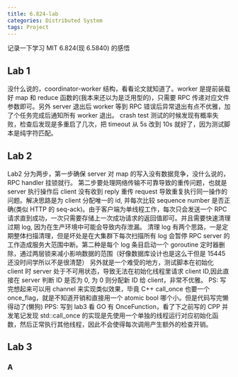```yaml
---
title: 6.824-lab
categories: Distributed System
tags: Project
---
```

记录一下学习 MIT 6.824(现 6.5840) 的感悟

## Lab 1

没什么说的，coordinator-worker 结构，看看论文就知道了。worker 是提前装载好 map 和 reduce 函数的(我本来还以为是泛用型的)，只需要 RPC 传递对应文件参数即可。另外 server 退出后 worker 等到 RPC 错误后异常退出有点不优雅，加了个任务完成后通知所有 worker 退出。
crash test 测试的时候发现有概率失败，检查后发现是多重启了几次，把 timeout 从 5s 改到 10s 就好了，因为测试脚本是纯字符匹配。

## Lab 2

Lab2 分为两步，第一步确保 server 对 map 的写入没有数据竞争，没什么说的，RPC handler 挂锁就行。
第二步要处理网络传输不可靠导致的重传问题，也就是 server 执行操作后 client 没有收到 reply 重传 request 导致重复执行同一操作的问题。解决思路是为 client 分配唯一的 id, 并每次比较 sequence number 是否正确(类似 HTTP 的 seq-ack)。由于客户端为单线程工作，每次只会发送一个 RPC 请求直到成功，一次只需要存储上一次成功请求的返回值即可。并且需要快速清理过期 log, 因为在生产环境中可能会导致内存泄漏。
清理 log 有两个思路，一是定期整体扫描清理，但是坏处是在大集群下每次扫描所有 log 会暂停 RPC server 的工作造成服务大范围中断。第二种是每个 log 条目启动一个 goroutine 定时器删除，通过两层锁来减小影响数据的范围（好像数据库设计也是这么干但是 15445 还没时间学所以不是很清楚）
另外就是一个难受的地方，测试脚本在初始化 client 时 server 处于不可用状态，导致无法在初始化线程里请求 client ID,因此直接在 server 判断 ID 是否为 0, 为 0 则分配新 ID 给 client，非常不优雅。
PS: 写完想起来可以用 channel 来实现类似效果，毕竟 C++ call_once 也要一个 once_flag，就是不知道开销和直接用一个 atomic bool 哪个小。但是代码写完懒得动了(懒狗)
PPS: 写到 lab3 看 GO 有 OnceFunction，看了下之前写的 CPP 并发笔记发现 std::call_once 的实现是先使用一个单独的线程运行对应初始化函数，然后正常执行其他线程，因此不会使得每次调用产生额外的检查开销。

## Lab 3

### A

